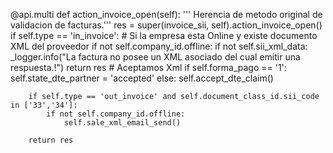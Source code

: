 @api.multi
    def action_invoice_open(self):
        ''' Herencia de metodo original de validacion de facturas.'''
        res = super(invoice_sii, self).action_invoice_open()
        if self.type == 'in_invoice':
            # Si la empresa esta Online y existe documento XML del proveedor
            if not self.company_id.offline:
                if not self.sii_xml_data:
                    _logger.info("La factura no posee un XML asociado del cual emitir una respuesta.!")
                    return res
                # Aceptamos Xml
                if self.forma_pago == '1':
                    self.state_dte_partner = 'accepted'
                else:
                    self.accept_dte_claim()

        if self.type == 'out_invoice' and self.document_class_id.sii_code in ['33','34']:
            if not self.company_id.offline:
                self.sale_xml_email_send()

        return res
